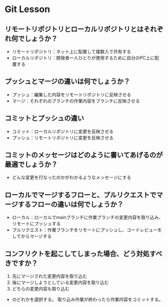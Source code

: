 # Git Lesson

## リモートリポジトリとローカルリポジトリとはそれぞれ何でしょうか？

- リモートリポジトリ：ネット上に配置して複数人で共有する
- ローカルリポジトリ：開発者一人ひとりが使用するために自分のPC上に配置する

## プッシュとマージの違いは何でしょうか？

- プッシュ：編集した内容をリモートリポジトリに反映させる
- マージ：それぞれのブランチの作業内容をブランチに反映させる

## コミットとプッシュの違い

- コミット：ローカルリポジトリに変更を反映させる
- プッシュ：リモートリポジトリに変更を反映させる

## コミットのメッセージはどのように書いてあげるのが最適でしょうか？

- どんな変更を行なったのかがわかるようなメッセージにする

## ローカルでマージするフローと、プルリクエストでマージするフローの違いは何でしょうか？

- ローカル：ローカルでmainブランチに作業ブランチの変更内容を取り込み、リモートにプッシュする
- プルリクエスト：作業ブランチをリモートにプッシュし、コードレビューをしてからマージする

## コンフリクトを起こしてしまった場合、どう対処すべきですか？

1. 先にマージされた変更内容を取り込む
1. 後にマージしようとしている変更内容を取り込む
1. どちらの変更内容も取り込む

- のどれかを選択する。
取り込み作業が終わったら作業内容をコミットする。